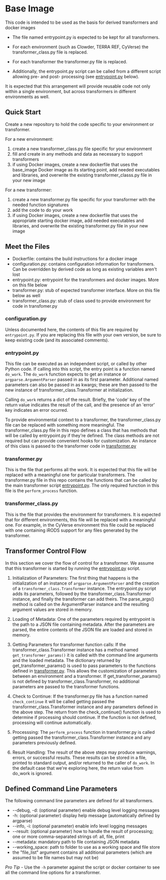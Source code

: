# Base Image
This code is intended to be used as the basis for derived transformers and docker images

- The file named entrypoint.py is expected to be kept for all transformers.

- For each environment (such as Clowder, TERRA REF, CyVerse) the transformer_class.py file is replaced.

- For each transformer the transformer.py file is replaced.

- Additionally, the entrypoint.py script can be called from a different script allowing pre- and post- processing (see [entrypoint.py](#entrypoint) below).

It is expected that this arrangement will provide reusable code not only within a single environment, but across transformers in different environments as well.

## Quick Start
Create a new repository to hold the code specific to your environment or transformer.

For a new environment:
1. create a new transformer_class.py file specific for your environment
2. fill and create in any methods and data as necessary to support transformers
3. if using Docker images, create a new dockerfile that uses the base_image Docker image as its starting point, add needed executables and libraries, and overwrite the existing transformer_classs.py file in your new image

For a new transformer:
1. create a new transformer.py file specific for your transformer with the needed function signatures
2. add the code to do your work
3. if using Docker images, create a new dockerfile that uses the appropriate starting docker image, add needed executables and libraries, and overwrite the existing transformer.py file in your new image

## Meet the Files
- Dockerfile: contains the build instructions for a docker image
- configuration.py: contains configuration information for transformers. Can be overridden by derived code as long as existing variables aren't lost
- entrypoint.py: entrypoint for the transformers and docker images. More on this file below
- transformer.py: stub of expected transformer interface. More on this file below as well
- transformer_class.py: stub of class used to provide environment for code in transfomer.py

### configuration.py
Unless documented here, the contents of this file are required by `entrypoint.py`.
If you are replacing this file with your own version, be sure to keep existing code (and its associated comments).

### entrypoint.py <a name="entrypoint" />
This file can be executed as an independent script, or called by other Python code.
If calling into this script, the entry point is a function named `do_work`.
The `do_work` function expects to get an instance or `argparse.ArgumentParser` passed in as its first parameter.
Additional named parameters can also be passed in as kwargs; these are then passed to the new instance of transformer_class.Transformer at initialization.

Calling `do_work` returns a dict of the result.
Briefly, the 'code' key of the return value indicates the result of the call, and the presence of an 'error' key indicates an error ocurred.

To provide environmental context to a transformer, the transformer_class.py file can be replaced with something more meaningful.
The transformer_class.py file in this repo defines a class that has methods that will be called by entrypoint.py if they're defined.
The class methods are not required but can provide convenient hooks for customization.
An instance of this class is passed to the transformer code in [transformer.py](#transformer)

### transformer.py <a name="transformer" />
This is the file that performs all the work.
It is expected that this file will be replaced with a meaningful one for particular transformers.
The transformer.py file in this repo contains the functions that can be called by the main transformer script [entrypoint.py](#entrypoint).
The only required function in this file is the `perform_process` function.

### transformer_class.py <a name="transformer_class" />
This is the file that provides the environment for transformers.
It is expected that for different environments, this file will be replaced with a meaningful one.
For example, in the CyVerse environment this file could be replaced with one containing iRODS support for any files generated by the transformer.

## Transformer Control Flow
In this section we cover the flow of control for a transformer.
We assume that this transformer is started by running the [entrypoint.py](#entrypoint) script.

1. Initialization of Parameters: 
The first thing that happens is the initialization of an instance of `argparse.ArgumentParser` and the creation of a `transformer_class.Transformer` instance.
The entrypoint.py script adds its parameters, followed by the transformer_class.Transformer instance, and finally the transformer can add theirs.
The parse_args() method is called on the ArgumentParser instance and the resulting argument values are stored in memory.

2. Loading of Metadata: 
One of the parameters required by entrypoint is the path to a JSON file containing metadata.
After the parameters are parsed, the entire contents of the JSON file are loaded and stored in memory.

3. Getting Parameters for transformer function calls: 
If the transformer_class.Transformer instance has a method named `get_transformer_params()` it is called with the command line arguments and the loaded metadata.
The dictionary returned by get_transformer_params() is used to pass parameters to the functions defined in [transformer.py](#transformer).
This allows the customization of parameters between an environment and a transformer.
If get_transformer_params() is not defined by transformer_class.Transformer, no additional parameters are passed to the transformer functions.

4. Check to Continue:
If the transformer.py file has a function named `check_continue` it will be called getting passed the transformer_class.Transformer instance and any parameters defined in the above step.
The return from the check_continue() function is used to determine if processing should continue.
If the function is not defined, processing will continue automatically.

5. Processsing:
The `perform_process` function in transformer.py is called getting passed the transformer_class.Transformer instance and any parameters previously defined.

6. Result Handling:
The result of the above steps may produce warnings, errors, or successful results.
These results can be stored in a file, printed to standard output, and/or returned to the caller of `do_work`.
In the default case that we're exploring here, the return value from do_work is ignored.

## Defined Command Line Parameters
The following command line parameters are defined for all transformers.

* --debug, -d: (optional parameter) enable debug level logging messages
* -h: (optional parameter) display help message (automatically defined by argparse)
* --info, -i: (optional parameter) enable info level logging messages
* --result: (optional parameter) how to handle the result of processing; one or more comma-separated strings of: all, file, print
* --metadata: mandatory path to file containing JSON metadata
* --working_space: path to folder to use as a working space and file store
* the "file_list" argument contains all additional parameters (which are assumed to be file names but may not be)

*Pro Tip* - Use the `-h` parameter against the script or docker container to see all the command line options for a transformer.
